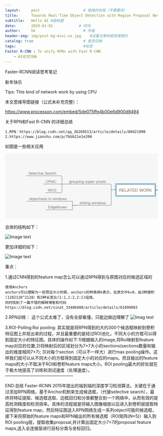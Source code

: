 ```yaml
---
layout:     post                    # 使用的布局（不需要改）
title:      Towards Real-Time Object Detection with Region Proposal Networks         # 标题
subtitle:   Hello AI #副标题
date:       2020-01-01            # 时间
author:     hk                      # 作者
header-img: img/post-bg-miui-ux.jpg    #这篇文章标题背景图片
catalog: true                       # 是否归档
tags:                               #标签
Faster R-CNN : To unify RPNs with Fast R-CNN
    - AI论文归纳
---
```

<!-- TOC -->Faster-RCNN阅读思考笔记<!-- /TOC -->
新年快乐

Tips: This kind of network work by using CPU


本文思维导图链接（公式未补充完整）：

https://www.processon.com/embed/5de075ffe4b00e6d900d8494

关于RPN和Fast R-CNN 的详细总结

    1.RPN：https://blog.csdn.net/qq_36269513/article/details/80421990
    2.https://www.jianshu.com/p/fbbb21e1e390

如图是一些相关应用

![Image text](https://github.com/HK6666/HK6666.github.io/blob/master/_posts/img/Related-work.png?raw=true)


总体的结构如下：


![Image text](https://img-blog.csdnimg.cn/20191105195802765.png)

更加详细的如下：

![Image text](https://img-blog.csdnimg.cn/20191105195816143.png)


重点：


1.通过CNN得到的feature map怎么可以通过RPN得到与原图对应的候选区域的

    使用Anchors
    anchors可以理解为一些预设大小的框，anchors的种类用k表示，在原文中k=9，由3种面积(1282128^2128）和3种长宽比(1:1,1:2,2:1)组成。
    同时找到了一篇不错的解释博客和代码https://blog.csdn.net/sinat_33486980/article/details/81099093

2.RPN训练：
    这个公式太难了，没有全部看懂，只能边做边理解了
![Imag text](https://img-blog.csdnimg.cn/20191105195846644.png)

3.ROI-Polling:Roi pooling:
其实就是将RPN得到的大约300个候选框映射到卷积特征图上并抠出来的过程，并且最重要的是经过ROI池化，不同大小的方框可以得到固定大小的特征图。具体的操作如下:1)根据输入的image,将Roi映射到feature map对应的位置;2)将映射后的区域划分为7×7大小的sections(sections数量和输出的维度相同7×7); 3)对每个section（可以不一样大）进行max pooling操作。这样我们就可以从不同大小的方框得到固定大小的对应的maps。而且输出的feature maps的大小不取决于ROI和卷积feature maps大小。ROI pooling最大的好处就在于极大地提高了训练和测试速度（处理速度）。
————————————————



END:总结 Faster-RCNN 2015年提出的端到端的深度学习检测算法，关键在于通过添加RPN网络，基于Anchor机制来生成候选框，（代替selective search），最终将特征提取、候选框选取、边框回归和分类都整合到一个网络中，从而有效的提高检测精度和检测效率。具体的流程就是将输入图像缩放以后进入到卷积层提取特征得到feature map，然后特征图送入RPN网络生成一系列object可能的候选框，接下来将原始的feature maps和RPN输出的所有候选框（ROI矩阵(N*5)）输入到ROI pooling层，提取收集proposal,并计算出固定大小7×7的proposal feature maps,送入全连接层进行目标分类与坐标回归。


